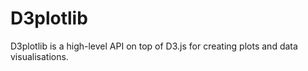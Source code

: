 # D3plotlib

D3plotlib is a high-level API on top of D3.js for creating plots and data visualisations.
